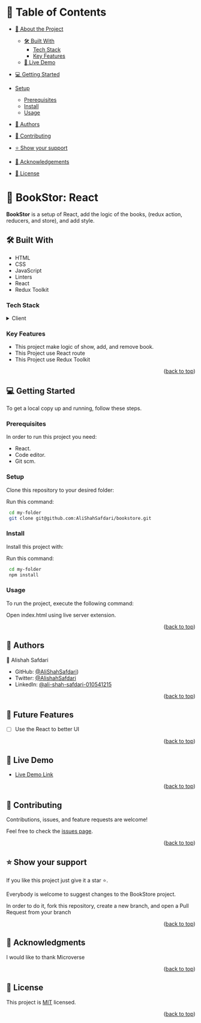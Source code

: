 # 📗 Table of Contents

- [📖 About the Project](#about-project)
  - [🛠 Built With](#built-with)
    - [Tech Stack](#tech-stack)
    - [Key Features](#key-features)
   - [🚀 Live Demo](#live-demo)
- [💻 Getting Started](#getting-started)
- [Setup](#setup)
  - [Prerequisites](#prerequisites)
  - [Install](#install)
  - [Usage](#usage)
- [👥 Authors](#authors)

- [🤝 Contributing](#contributing)

- [⭐️ Show your support](#support)
 
- [🙏 Acknowledgements](#acknowledgements)

- [📝 License](#license)


# 📖  BookStor: React  <a name="BookStor"></a>

**BookStor** is a setup of React, add the logic of the books, (redux action, reducers, and store), and  add style.

## 🛠 Built With <a name="built-with"></a>

- HTML
- CSS
- JavaScript
- Linters
- React
- Redux Toolkit

### Tech Stack <a name="tech-stack"></a>

<details>
    <summary>Client</summary>
        <ul>
            <li><a  href="https://developer.mozilla.org/en-US/docs/Web/HTML">HTML</a></li>
        </ul>
        <ul>
            <li><a  href="https://developer.mozilla.org/en-US/docs/Web/CSS">CSS</a></li>
        </ul>
        <ul>
            <li><a  href="https://developer.mozilla.org/en-US/docs/Web/JavaScript">Javascript</a></li>
        </ul>
        <ul>
            <li><a  href="https://create-react-app.dev/docs/getting-started">React</a></li>
        </ul>
</details>

### Key Features <a name="key-features"></a>

-  This project make logic of show, add, and remove book.
-  This Project use React route
-  This Project use Redux Toolkit 


<p align="right">(<a href="#readme-top">back to top</a>)</p>

## 💻 Getting Started <a name="getting-started"></a>

To get a local copy up and running, follow these steps.

### Prerequisites

In order to run this project you need:

- React.
- Code editor.
- Git scm.

### Setup

Clone this repository to your desired folder:

Run this command: 

```sh
 cd my-folder
 git clone git@github.com:AliShahSafdari/bookstore.git
```
### Install

Install this project with:

Run this command:

```sh
 cd my-folder
 npm install
```
### Usage

To run the project, execute the following command:

Open index.html using live server extension.

<p align="right">(<a href="#readme-top">back to top</a>)</p>

## 👥 Authors <a name="getting-started"></a>

👤 Alishah Safdari

- GitHub: [@AliShahSafdari](https://github.com/Unleashedicon?tab=repositories))
- Twitter: [@AlishahSafdari](https://twitter.com/AlishahSafdari)
- LinkedIn: [@ali-shah-safdari-010541215](https://www.linkedin.com/in/ali-shah-safdari-010541215/)

<p align="right">(<a href="#readme-top">back to top</a>)</p>

## 🔭 Future Features <a name="future-features"></a>

- [ ] Use the React to better UI

<p align="right">(<a href="#readme-top">back to top</a>)</p
<!-- LIVE DEMO -->

## 🚀 Live Demo <a name="#"></a>

- [Live Demo Link]( https://bookstore-vcok.onrender.com/)

<p align="right">(<a href="#readme-top">back to top</a>)</p>
                                                         

## 🤝 Contributing <a name="contributing"></a>

Contributions, issues, and feature requests are welcome!

Feel free to check the [issues page](../../issues/).

<p align="right">(<a href="#readme-top">back to top</a>)</p>

## ⭐️ Show your support <a name="support"></a>

If you like this project just give it a star ⭐️.

Everybody is welcome to suggest changes to the BookStore project.

In order to do it, fork this repository, create a new branch, and open a Pull Request from your branch

<p align="right">(<a href="#readme-top">back to top</a>)</p>

## 🙏 Acknowledgments <a name="acknowledgements"></a>

I would like to thank Microverse

<p align="right">(<a href="#readme-top">back to top</a>)</p>

## 📝 License <a name="LICENSE"></a>

This project is [MIT](./LICENSE) licensed.

<p align="right">(<a href="#readme-top">back to top</a>)</p>
